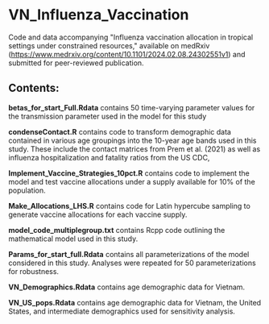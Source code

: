 # VN_Influenza_Vaccination

Code and data accompanying "Influenza vaccination allocation in tropical settings under constrained resources," available on medRxiv (https://www.medrxiv.org/content/10.1101/2024.02.08.24302551v1) and submitted for peer-reviewed publication. 

## Contents:

**betas_for_start_Full.Rdata** contains 50 time-varying parameter values for the transmission parameter used in the model for this study

**condenseContact.R** contains code to transform demographic data contained in various age groupings into the 10-year age bands used in this study. These include the contact matrices from Prem et al. (2021) as well as influenza hospitalization and fatality ratios from the US CDC, 

**Implement_Vaccine_Strategies_10pct.R** contains code to implement the model and test vaccine allocations under a supply available for 10% of the population. 

**Make_Allocations_LHS.R** contains code for Latin hypercube sampling to generate vaccine allocations for each vaccine supply. 

**model_code_multiplegroup.txt** contains Rcpp code outlining the mathematical model used in this study.

**Params_for_start_full.Rdata** contains all parameterizations of the model considered in this study. Analyses were repeated for 50 parameterizations for robustness. 

**VN_Demographics.Rdata** contains age demographic data for Vietnam.

**VN_US_pops.Rdata** contains age demographic data for Vietnam, the United States, and intermediate demographics used for sensitivity analysis. 
